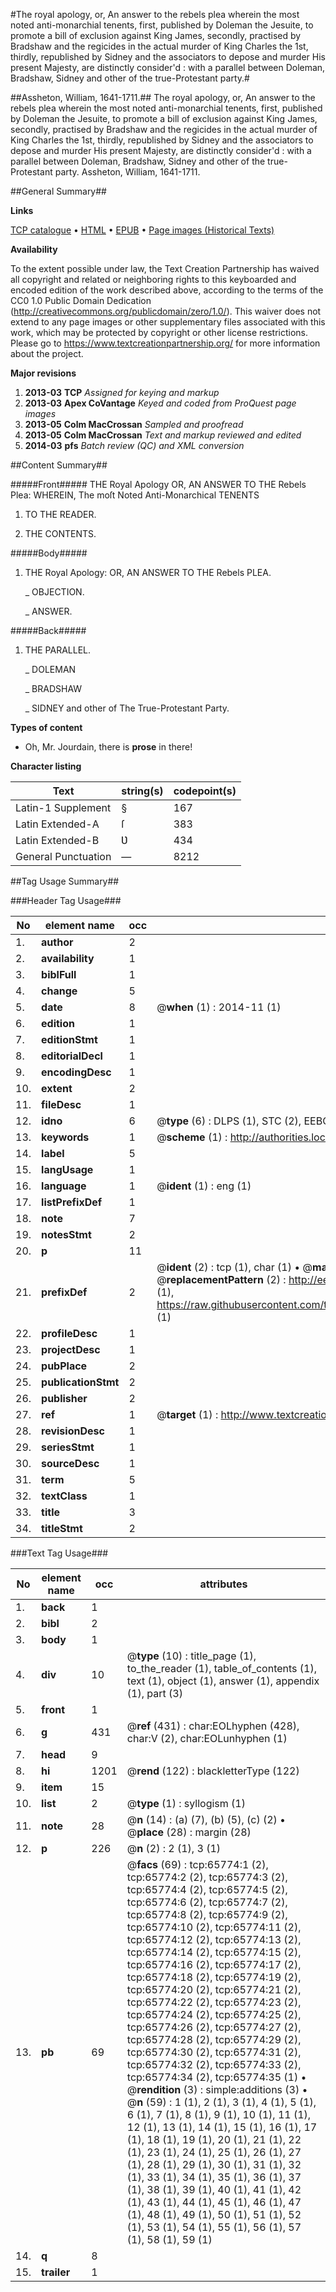 #The royal apology, or, An answer to the rebels plea wherein the most noted anti-monarchial tenents, first, published by Doleman the Jesuite, to promote a bill of exclusion against King James, secondly, practised by Bradshaw and the regicides in the actual murder of King Charles the 1st, thirdly, republished by Sidney and the associators to depose and murder His present Majesty, are distinctly consider'd : with a parallel between Doleman, Bradshaw, Sidney and other of the true-Protestant party.#

##Assheton, William, 1641-1711.##
The royal apology, or, An answer to the rebels plea wherein the most noted anti-monarchial tenents, first, published by Doleman the Jesuite, to promote a bill of exclusion against King James, secondly, practised by Bradshaw and the regicides in the actual murder of King Charles the 1st, thirdly, republished by Sidney and the associators to depose and murder His present Majesty, are distinctly consider'd : with a parallel between Doleman, Bradshaw, Sidney and other of the true-Protestant party.
Assheton, William, 1641-1711.

##General Summary##

**Links**

[TCP catalogue](http://www.ota.ox.ac.uk/tcp/)  • 
[HTML](http://tei.it.ox.ac.uk/tcp/Texts-HTML/free/A26/A26069.html)  • 
[EPUB](http://tei.it.ox.ac.uk/tcp/Texts-EPUB/free/A26/A26069.epub) • 
[Page images (Historical Texts)](https://historicaltexts.jisc.ac.uk/eebo-12686337e)

**Availability**

To the extent possible under law, the Text Creation Partnership has waived all copyright and related or neighboring rights to this keyboarded and encoded edition of the work described above, according to the terms of the CC0 1.0 Public Domain Dedication (http://creativecommons.org/publicdomain/zero/1.0/). This waiver does not extend to any page images or other supplementary files associated with this work, which may be protected by copyright or other license restrictions. Please go to https://www.textcreationpartnership.org/ for more information about the project.

**Major revisions**

1. __2013-03__ __TCP__ *Assigned for keying and markup*
1. __2013-03__ __Apex CoVantage__ *Keyed and coded from ProQuest page images*
1. __2013-05__ __Colm MacCrossan__ *Sampled and proofread*
1. __2013-05__ __Colm MacCrossan__ *Text and markup reviewed and edited*
1. __2014-03__ __pfs__ *Batch review (QC) and XML conversion*

##Content Summary##

#####Front#####
THE Royal Apology OR, AN ANSWER TO THE Rebels Plea: WHEREIN, The moſt Noted Anti-Monarchical TENENTS
1. TO THE READER.

1. THE CONTENTS.

#####Body#####

1. THE Royal Apology: OR, AN ANSWER TO THE Rebels PLEA.

    _ OBJECTION.

    _ ANSWER.

#####Back#####

1. THE PARALLEL.

    _ DOLEMAN

    _ BRADSHAW

    _ SIDNEY and other of The True-Protestant Party.

**Types of content**

  * Oh, Mr. Jourdain, there is **prose** in there!

**Character listing**


|Text|string(s)|codepoint(s)|
|---|---|---|
|Latin-1 Supplement|§|167|
|Latin Extended-A|ſ|383|
|Latin Extended-B|Ʋ|434|
|General Punctuation|—|8212|

##Tag Usage Summary##

###Header Tag Usage###

|No|element name|occ|attributes|
|---|---|---|---|
|1.|__author__|2||
|2.|__availability__|1||
|3.|__biblFull__|1||
|4.|__change__|5||
|5.|__date__|8| @__when__ (1) : 2014-11 (1)|
|6.|__edition__|1||
|7.|__editionStmt__|1||
|8.|__editorialDecl__|1||
|9.|__encodingDesc__|1||
|10.|__extent__|2||
|11.|__fileDesc__|1||
|12.|__idno__|6| @__type__ (6) : DLPS (1), STC (2), EEBO-CITATION (1), OCLC (1), VID (1)|
|13.|__keywords__|1| @__scheme__ (1) : http://authorities.loc.gov/ (1)|
|14.|__label__|5||
|15.|__langUsage__|1||
|16.|__language__|1| @__ident__ (1) : eng (1)|
|17.|__listPrefixDef__|1||
|18.|__note__|7||
|19.|__notesStmt__|2||
|20.|__p__|11||
|21.|__prefixDef__|2| @__ident__ (2) : tcp (1), char (1)  •  @__matchPattern__ (2) : ([0-9\-]+):([0-9IVX]+) (1), (.+) (1)  •  @__replacementPattern__ (2) : http://eebo.chadwyck.com/downloadtiff?vid=$1&page=$2 (1), https://raw.githubusercontent.com/textcreationpartnership/Texts/master/tcpchars.xml#$1 (1)|
|22.|__profileDesc__|1||
|23.|__projectDesc__|1||
|24.|__pubPlace__|2||
|25.|__publicationStmt__|2||
|26.|__publisher__|2||
|27.|__ref__|1| @__target__ (1) : http://www.textcreationpartnership.org/docs/. (1)|
|28.|__revisionDesc__|1||
|29.|__seriesStmt__|1||
|30.|__sourceDesc__|1||
|31.|__term__|5||
|32.|__textClass__|1||
|33.|__title__|3||
|34.|__titleStmt__|2||


###Text Tag Usage###

|No|element name|occ|attributes|
|---|---|---|---|
|1.|__back__|1||
|2.|__bibl__|2||
|3.|__body__|1||
|4.|__div__|10| @__type__ (10) : title_page (1), to_the_reader (1), table_of_contents (1), text (1), object (1), answer (1), appendix (1), part (3)|
|5.|__front__|1||
|6.|__g__|431| @__ref__ (431) : char:EOLhyphen (428), char:V (2), char:EOLunhyphen (1)|
|7.|__head__|9||
|8.|__hi__|1201| @__rend__ (122) : blackletterType (122)|
|9.|__item__|15||
|10.|__list__|2| @__type__ (1) : syllogism (1)|
|11.|__note__|28| @__n__ (14) : (a) (7), (b) (5), (c) (2)  •  @__place__ (28) : margin (28)|
|12.|__p__|226| @__n__ (2) : 2 (1), 3 (1)|
|13.|__pb__|69| @__facs__ (69) : tcp:65774:1 (2), tcp:65774:2 (2), tcp:65774:3 (2), tcp:65774:4 (2), tcp:65774:5 (2), tcp:65774:6 (2), tcp:65774:7 (2), tcp:65774:8 (2), tcp:65774:9 (2), tcp:65774:10 (2), tcp:65774:11 (2), tcp:65774:12 (2), tcp:65774:13 (2), tcp:65774:14 (2), tcp:65774:15 (2), tcp:65774:16 (2), tcp:65774:17 (2), tcp:65774:18 (2), tcp:65774:19 (2), tcp:65774:20 (2), tcp:65774:21 (2), tcp:65774:22 (2), tcp:65774:23 (2), tcp:65774:24 (2), tcp:65774:25 (2), tcp:65774:26 (2), tcp:65774:27 (2), tcp:65774:28 (2), tcp:65774:29 (2), tcp:65774:30 (2), tcp:65774:31 (2), tcp:65774:32 (2), tcp:65774:33 (2), tcp:65774:34 (2), tcp:65774:35 (1)  •  @__rendition__ (3) : simple:additions (3)  •  @__n__ (59) : 1 (1), 2 (1), 3 (1), 4 (1), 5 (1), 6 (1), 7 (1), 8 (1), 9 (1), 10 (1), 11 (1), 12 (1), 13 (1), 14 (1), 15 (1), 16 (1), 17 (1), 18 (1), 19 (1), 20 (1), 21 (1), 22 (1), 23 (1), 24 (1), 25 (1), 26 (1), 27 (1), 28 (1), 29 (1), 30 (1), 31 (1), 32 (1), 33 (1), 34 (1), 35 (1), 36 (1), 37 (1), 38 (1), 39 (1), 40 (1), 41 (1), 42 (1), 43 (1), 44 (1), 45 (1), 46 (1), 47 (1), 48 (1), 49 (1), 50 (1), 51 (1), 52 (1), 53 (1), 54 (1), 55 (1), 56 (1), 57 (1), 58 (1), 59 (1)|
|14.|__q__|8||
|15.|__trailer__|1||
